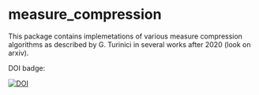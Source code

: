 # measure_compression

This package contains implemetations of various measure compression algorithms as described by G. Turinici in several works after 2020 (look on arxiv).



DOI badge: 

[![DOI](https://zenodo.org/badge/528878851.svg)](https://zenodo.org/badge/latestdoi/528878851)

<!---
Direct link : https://zenodo.org/badge/latestdoi/528878851
--->


